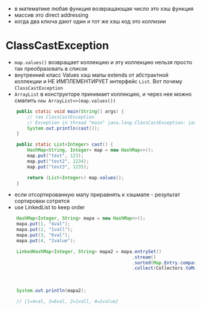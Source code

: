 - в математике любая функция возвращающая число это хэш функция
- массив это direct addressing
- когда два ключа дают один и тот же хэш код это коллизии

# ClassCastException
- `map.values()` возвращает коллекцию и эту коллекцию нельзя просто так преобразовать в список
- внутренний класс Values хэш мапы extends от абстрактной коллекции и НЕ ИМПЛЕМЕНТИРУЕТ интерфейс `List`. Вот почему `ClassCastException`
- `ArrayList` в конструкторе принимает коллекцию, и через нее можно смапить `new ArrayList<>(map.values())`
  
```java
    public static void main(String[] args) {
        // так ClassCastException
        // Exception in thread "main" java.lang.ClassCastException: java.util.HashMap$Values cannot be cast to java.util.List
        System.out.println(cast());
    }

    public static List<Integer> cast() {
        HashMap<String, Integer> map = new HashMap<>();
        map.put("test", 123);
        map.put("test2", 1234);
        map.put("test3", 1235);

        return (List<Integer>) map.values();
    }
```


- если отсортированную мапу приравнять к хэшмапе - результат сортировки сотрется
- use LinkedList to keep order
```Java
    HashMap<Integer, String> mapa = new HashMap<>();
    mapa.put(1, "4val");
    mapa.put(2, "1vall");
    mapa.put(3, "6val");
    mapa.put(4, "2value");

    LinkedHashMap<Integer, String> mapa2 = mapa.entrySet()
                                               .stream()
                                               .sorted(Map.Entry.comparingByValue(Comparator.comparingInt(String::length)))
                                               .collect(Collectors.toMap(Map.Entry::getKey,
                                                                         Map.Entry::getValue,
                                                                         (o1, o2) -> o1,
                                                                         LinkedHashMap::new));
    System.out.println(mapa2);

    // {1=4val, 3=6val, 2=1vall, 4=2value}
```
